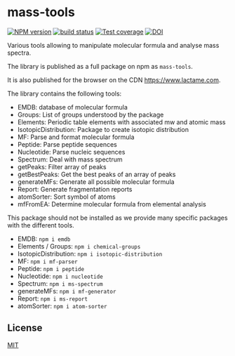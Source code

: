 # mass-tools

[![NPM version][npm-image]][npm-url]
[![build status][ci-image]][ci-url]
[![Test coverage][codecov-image]][codecov-url]
[![DOI](https://zenodo.org/badge/DOI/10.5281/zenodo.5091564.svg)](https://doi.org/10.5281/zenodo.5091564)


Various tools allowing to manipulate molecular formula and analyse mass spectra.

The library is published as a full package on npm as `mass-tools`.

It is also published for the browser on the CDN https://www.lactame.com.

The library contains the following tools:

- EMDB: database of molecular formula
- Groups: List of groups understood by the package
- Elements: Periodic table elements with associated mw and atomic mass
- IsotopicDistribution: Package to create isotopic distribution
- MF: Parse and format molecular formula
- Peptide: Parse peptide sequences
- Nucleotide: Parse nucleic sequences
- Spectrum: Deal with mass spectrum
- getPeaks: Filter array of peaks
- getBestPeaks: Get the best peaks of an array of peaks
- generateMFs: Generate all possible molecular formula
- Report: Generate fragmentation reports
- atomSorter: Sort symbol of atoms
- mfFromEA: Determine molecular formula from elemental analysis

This package should not be installed as we provide many specific packages with the different tools.

- EMDB: `npm i emdb`
- Elements / Groups: `npm i chemical-groups`
- IsotopicDistribution: `npm i isotopic-distribution`
- MF: `npm i mf-parser`
- Peptide: `npm i peptide`
- Nucleotide: `npm i nucleotide`
- Spectrum: `npm i ms-spectrum`
- generateMFs: `npm i mf-generator`
- Report: `npm i ms-report`
- atomSorter: `npm i atom-sorter`

## License

[MIT](./LICENSE)


[npm-image]: https://img.shields.io/npm/v/mass-tools.svg
[npm-url]: https://npmjs.org/package/mass-tools
[codecov-image]: https://img.shields.io/codecov/c/github/cheminfo/mass-tools.svg
[codecov-url]: https://codecov.io/gh/cheminfo/mass-tools
[ci-image]: https://github.com/cheminfo/mass-tools/workflows/Node.js%20CI/badge.svg?branch=main
[ci-url]: https://github.com/cheminfo/mass-tools/actions?query=workflow%3A%22Node.js+CI%22
[download-image]: https://img.shields.io/npm/dm/mass-tools.svg
[download-url]: https://npmjs.org/package/mass-tools
